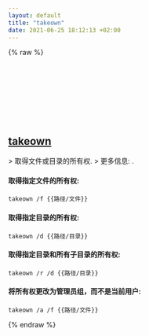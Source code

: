 ```yaml
---
layout: default
title: "takeown"
date: 2021-06-25 18:12:13 +02:00
---
```

{% raw %}
<h2 id="takeown">
  <a href="/zh/windows/takeown.html">takeown</a> <a href="#takeown"><svg class="icon">
    <use href="/assets/images/unicode_sprite.svg#link" />
  </svg></a>
</h2>
> 取得文件或目录的所有权.
> 更多信息: <https://docs.microsoft.com/windows-server/administration/windows-commands/takeown>.

#### 取得指定文件的所有权:
```shell
takeown /f {{路径/文件}}
```
#### 取得指定目录的所有权:
```shell
takeown /d {{路径/目录}}
```
#### 取得指定目录和所有子目录的所有权:
```shell
takeown /r /d {{路径/目录}}
```
#### 将所有权更改为管理员组，而不是当前用户:
```shell
takeown /a /f {{路径/文件}}
```
{% endraw %}